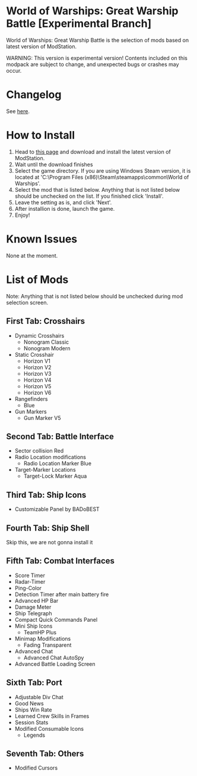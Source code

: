 # World of Warships: Great Warship Battle [Experimental Branch]
World of Warships: Great Warship Battle is the selection of mods based on latest version of ModStation.

WARNING: This version is experimental version! Contents included on this modpack are subject to change, and unexpected bugs or crashes may occur.

# Changelog
See [here](https://github.com/MysticMoonlight/EnhancedMod/blob/main/wows/experimental/CHANGELOG.md).

# How to Install
1. Head to [this page](https://worldofwarships.com/en/content/modstation/) and download and install the latest version of ModStation.
2. Wait until the download finishes
3. Select the game directory. If you are using Windows Steam version, it is located at 'C:\Program Files (x86)\Steam\steamapps\common\World of Warships'.
7. Select the mod that is listed below. Anything that is not listed below should be unchecked on the list. If you finished click 'Install'.
8. Leave the setting as is, and click 'Next'.
9. After installion is done, launch the game.
10. Enjoy!

# Known Issues
None at the moment.

# List of Mods
Note: Anything that is not listed below should be unchecked during mod selection screen.

## First Tab: Crosshairs
* Dynamic Crosshairs
    * Nonogram Classic
    * Nonogram Modern
* Static Crosshair
    * Horizon V1
    * Horizon V2
    * Horizon V3
    * Horizon V4
    * Horizon V5
    * Horizon V6
* Rangefinders
    * Blue
* Gun Markers
    * Gun Marker V5

## Second Tab: Battle Interface
* Sector collision Red
* Radio Location modifications
    * Radio Location Marker Blue
* Target-Marker Locations
    * Target-Lock Marker Aqua

## Third Tab: Ship Icons
* Customizable Panel by BADoBEST

## Fourth Tab: Ship Shell
Skip this, we are not gonna install it

## Fifth Tab: Combat Interfaces
* Score Timer
* Radar-Timer
* Ping-Color
* Detection Timer after main battery fire
* Advanced HP Bar
* Damage Meter
* Ship Telegraph
* Compact Quick Commands Panel
* Mini Ship Icons
    * TeamHP Plus
* Minimap Modifications
    * Fading Transparent
* Advanced Chat
    * Advanced Chat AutoSpy
* Advanced Battle Loading Screen

## Sixth Tab: Port
* Adjustable Div Chat
* Good News
* Ships Win Rate
* Learned Crew Skills in Frames
* Session Stats
* Modified Consumable Icons
    * Legends

## Seventh Tab: Others
* Modified Cursors